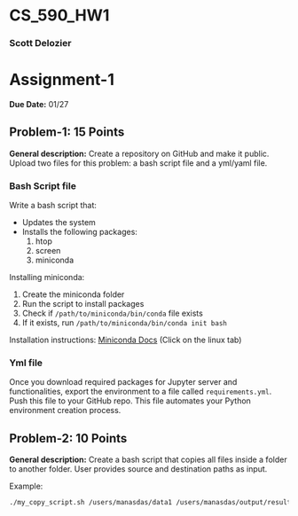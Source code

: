 # CS_590_HW1
### Scott Delozier

# Assignment-1

**Due Date:** 01/27

## Problem-1: 15 Points

**General description:** Create a repository on GitHub and make it public. Upload two files for this problem: a bash script file and a yml/yaml file.

### Bash Script file

Write a bash script that:
- Updates the system
- Installs the following packages:
  1. htop
  2. screen
  3. miniconda

Installing miniconda:
1. Create the miniconda folder
2. Run the script to install packages
3. Check if `/path/to/miniconda/bin/conda` file exists
4. If it exists, run `/path/to/miniconda/bin/conda init bash`

Installation instructions: [Miniconda Docs](https://docs.conda.io/projects/miniconda/en/latest/index.html) (Click on the linux tab)

### Yml file

Once you download required packages for Jupyter server and functionalities, export the environment to a file called `requirements.yml`. Push this file to your GitHub repo. This file automates your Python environment creation process.

## Problem-2: 10 Points

**General description:** Create a bash script that copies all files inside a folder to another folder. User provides source and destination paths as input.

Example:
```bash
./my_copy_script.sh /users/manasdas/data1 /users/manasdas/output/results
